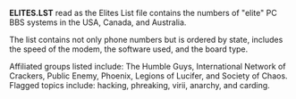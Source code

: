 **ELITES.LST** read as the Elites List file contains the numbers of "elite" PC BBS systems in the USA, Canada, and Australia.

The list contains not only phone numbers but is ordered by state, includes the speed of the modem, the software used, and the board type.

Affiliated groups listed include: The Humble Guys, International Network of Crackers, Public Enemy, Phoenix, Legions of Lucifer, and Society of Chaos. 
Flagged topics include: hacking, phreaking, virii, anarchy, and carding.